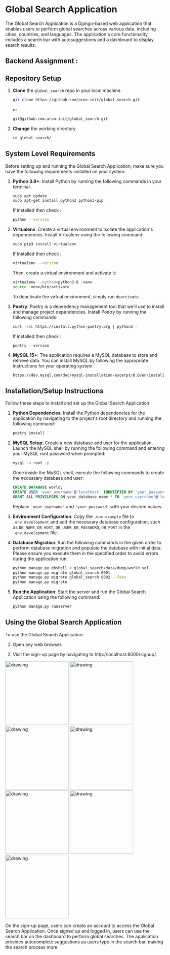 # Global Search Application

The Global Search Application is a Django-based web application that enables users to perform global searches across various data, including cities, countries, and languages. The application's core functionality includes a search bar with autosuggestions and a dashboard to display search results.

## Backend Assignment :

## Repository Setup
1. **Clone** the `global_search` repo in your local machine.
   ```bash
   git clone https://github.com/arun-init/global_search.git
   ```
   or 
   ```bash
   git@github.com:arun-init/global_search.git
   ```
2. **Change** the working directory
   ```bash
   cd global_search/
   ```

## System Level Requirements

Before setting up and running the Global Search Application, make sure you have the following requirements installed on your system:

1. **Python 3.8+**: Install Python by running the following commands in your terminal:
   ```bash
   sudo apt update
   sudo apt-get install python3 python3-pip
   ```
   If installed then check :
   ```bash
   python --version
   ```

3. **Virtualenv**: Create a virtual environment to isolate the application's dependencies. Install Virtualenv using the following command:
   ```bash
   sudo pip3 install virtualenv
   ```
   If Installed then check :
   ```bash
   virtualenv --version
   ```
   Then, create a virtual environment and activate it:
   ```bash
   virtualenv --python=python3.8 .venv
   source .venv/bin/activate
   ```
   To deactivate the virtual environment, simply run `deactivate`.

5. **Poetry**: Poetry is a dependency management tool that we'll use to install and manage project dependencies. Install Poetry by running the following commands:
   ```bash
   curl -sSL https://install.python-poetry.org | python3 -
   ```
   If installed then check :
   ```
   poetry --version
   ```

7. **MySQL 15+**: The application requires a MySQL database to store and retrieve data. You can install MySQL by following the appropriate instructions for your operating system.
   ```bash
   https://dev.mysql.com/doc/mysql-installation-excerpt/8.0/en/installing.html 
   ```

## Installation/Setup Instructions

Follow these steps to install and set up the Global Search Application:

1. **Python Dependencies**: Install the Python dependencies for the application by navigating to the project's root directory and running the following command:
   ```bash
   poetry install
   ```

2. **MySQL Setup**: Create a new database and user for the application. Launch the MySQL shell by running the following command and entering your MySQL root password when prompted:
   ```bash
   mysql -u root -p
   ```
   Once inside the MySQL shell, execute the following commands to create the necessary database and user:
   ```sql
   CREATE DATABASE world;
   CREATE USER 'your_username'@'localhost' IDENTIFIED BY 'your_password';
   GRANT ALL PRIVILEGES ON your_database_name.* TO 'your_username'@'localhost';
   ```
   Replace `'your_username'` and `'your_password'` with your desired values.

3. **Environment Configuration**: Copy the `.env.example` file to `.env.development` and add the necessary database configuration, such as `DB_NAME`, `DB_HOST`, `DB_USER`, `DB_PASSWORD`, `DB_PORT` in the `.env.development` file.

4. **Database Migration**: Run the following commands in the given order to perform database migration and populate the database with initial data. Please ensure you execute them in the specified order to avoid errors during the application run:
   ```bash
   python manage.py dbshell < global_search/data/dump/world.sql
   python manage.py migrate global_search 0001
   python manage.py migrate global_search 0002 --fake
   python manage.py migrate
   ```

5. **Run the Application**: Start the server and run the Global Search Application using the following command:
   ```bash
   python manage.py runserver
   ```

## Using the Global Search Application

To use the Global Search Application:

1. Open any web browser.

2. Visit the sign-up page by navigating to http://localhost:8000/signup/.

<img src="https://github.com/arun-init/global_search/assets/82087106/016f97fb-b476-473f-b5f4-0b6cf60e477c" alt="drawing" style="width:200px;"/>
<img src="https://github.com/arun-init/global_search/assets/82087106/3945533a-65d6-488d-a5ab-8bfd8dbfe95d" alt="drawing" style="width:200px;"/>
<img src="https://github.com/arun-init/global_search/assets/82087106/60323940-17a7-448e-9e5e-2976c25329ba" alt="drawing" style="width:200px;"/>
<img src="https://github.com/arun-init/global_search/assets/82087106/24411992-93fb-4802-92d2-749be54614c2" alt="drawing" style="width:200px;"/>
<img src="https://github.com/arun-init/global_search/assets/82087106/608e1d30-0510-4398-8684-e6a23d89acfc" alt="drawing" style="width:200px;"/>
<img src="https://github.com/arun-init/global_search/assets/82087106/8207baee-867c-4cff-a83f-0e8f30e7d97d" alt="drawing" style="width:200px;"/>
<img src="https://github.com/arun-init/global_search/assets/82087106/8ff71c29-ecfc-4df3-a900-696b3d793222" alt="drawing" style="width:200px;"/>

On the sign-up page, users can create an account to access the Global Search Application. Once signed up and logged in, users can use the search bar on the dashboard to perform global searches. The application provides autocomplete suggestions as users type in the search bar, making the search process more
